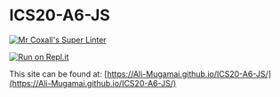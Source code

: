 # ICS20-A6-JS

[![Mr Coxall's Super Linter](https://github.com/Ali-Mugamai/ICS20-A6-JS/workflows/Mr%20Coxall's%20Super%20Linter/badge.svg)](https://github.com/Ali-Mugamai/ICS20-A6-JS/actions)

[![Run on Repl.it](https://repl.it/badge/github/Ali-Mugamai/ICS20-A6-JS)](https://repl.it/github/Ali-Mugamai/ICS20-A6-JS)

This site can be found at: [https://Ali-Mugamai.github.io/ICS20-A6-JS/](https://Ali-Mugamai.github.io/ICS20-A6-JS/)
